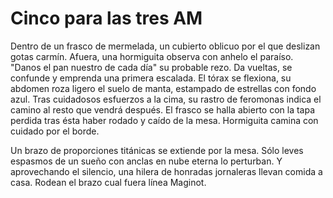 # Cinco para las tres AM

Dentro de un frasco de mermelada, un cubierto oblicuo por el que deslizan gotas
carmín. Afuera, una hormiguita observa con anhelo el paraíso. "Danos el pan
nuestro de cada día" su probable rezo. Da vueltas, se confunde y emprenda una
primera escalada. El tórax se flexiona, su abdomen roza ligero el suelo de
manta, estampado de estrellas con fondo azul. Tras cuidadosos esfuerzos a la
cima, su rastro de feromonas indica el camino al resto que vendrá después. El
frasco se halla abierto con la tapa perdida tras ésta haber rodado y caído de
la mesa. Hormiguita camina con cuidado por el borde.

Un brazo de proporciones titánicas se extiende por la mesa. Sólo leves espasmos
de un sueño con anclas en nube eterna lo perturban. Y aprovechando el silencio,
una hilera de honradas jornaleras llevan comida a casa. Rodean el brazo cual
fuera línea Maginot.
